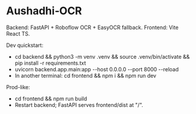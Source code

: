 # Aushadhi‑OCR

Backend: FastAPI + Roboflow OCR + EasyOCR fallback. Frontend: Vite React TS.

Dev quickstart:
- cd backend && python3 -m venv .venv && source .venv/bin/activate && pip install -r requirements.txt
- uvicorn backend.app.main:app --host 0.0.0.0 --port 8000 --reload
- In another terminal: cd frontend && npm i && npm run dev

Prod-like:
- cd frontend && npm run build
- Restart backend; FastAPI serves frontend/dist at "/".
